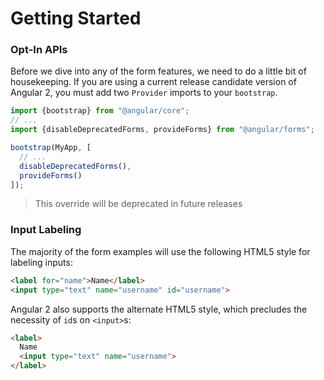 # Getting Started


### Opt-In APIs
Before we dive into any of the form features, we need to do a little bit of housekeeping.
If you are using a current release candidate version of Angular 2, you must add two `Provider` imports to your `bootstrap`.

```js
import {bootstrap} from "@angular/core";
// ...
import {disableDeprecatedForms, provideForms} from "@angular/forms";

bootstrap(MyApp, [
  // ...
  disableDeprecatedForms(),
  provideForms()
]);
```


> This override will be deprecated in future releases


### Input Labeling

The majority of the form examples will use the following HTML5 style for labeling inputs:

```html
<label for="name">Name</label>
<input type="text" name="username" id="username">
```

Angular 2 also supports the alternate HTML5 style, which precludes the necessity of `id`s on `<input>`s:

```html
<label>
  Name
  <input type="text" name="username">
</label>
```
